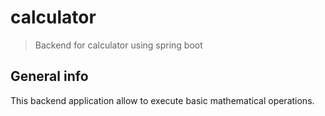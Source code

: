 # calculator
> Backend for calculator using spring boot

## General info
This backend application allow to execute basic mathematical operations.
